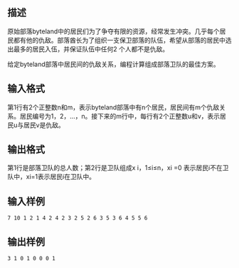 ## 描述

<p> 原始部落byteland中的居民们为了争夺有限的资源，经常发生冲突。几乎每个居民都有他的仇敌。部落酋长为了组织一支保卫部落的队伍，希望从部落的居民中选出最多的居民入伍，并保证队伍中任何2 个人都不是仇敌。 </p> <p> 给定byteland部落中居民间的仇敌关系，编程计算组成部落卫队的最佳方案。 </p>

## 输入格式

第1行有2个正整数n和m，表示byteland部落中有n个居民，居民间有m个仇敌关系。居民编号为1，2，…，n。接下来的m行中，每行有2个正整数u和v，表示居民u与居民v是仇敌。

## 输出格式

第1行是部落卫队的总人数；第2行是卫队组成x i，1≤i≤n，xi =0 表示居民i不在卫队中，xi=1表示居民i在卫队中。

## 输入样例

```plaintext
7 10 1 2 1 4 2 4 2 3 2 5 2 6 3 5 3 6 4 5 5 6
```

## 输出样例

```plaintext
3 1 0 1 0 0 0 1
```



 



 

